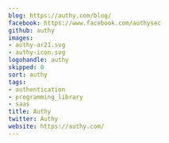 ```yaml
---
blog: https://authy.com/blog/
facebook: https://www.facebook.com/authysec
github: authy
images:
- authy-ar21.svg
- authy-icon.svg
logohandle: authy
skipped: 0
sort: authy
tags:
- authentication
- programming_library
- saas
title: Authy
twitter: Authy
website: https://authy.com/
---
```

